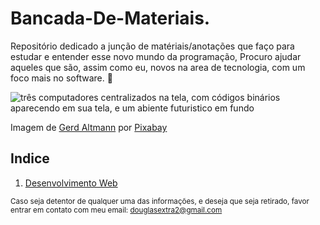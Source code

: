 # Bancada-De-Materiais.
Repositório dedicado a junção de matériais/anotações que faço para estudar e entender esse novo mundo da programação, Procuro ajudar aqueles que são, assim como eu, novos na area de tecnologia, com um foco mais no software. 👾

![três computadores centralizados na tela, com códigos binários aparecendo em sua tela, e um abiente futuristico em fundo](https://github.com/Douglas10009/Bancada-De-Materiais./blob/main/Assets/monitor-g76430c3aa_640.jpg)

Imagem de <a href="https://pixabay.com/pt/users/geralt-9301/?utm_source=link-attribution&amp;utm_medium=referral&amp;utm_campaign=image&amp;utm_content=1307227">Gerd Altmann</a> por <a href="https://pixabay.com/pt/?utm_source=link-attribution&amp;utm_medium=referral&amp;utm_campaign=image&amp;utm_content=1307227">Pixabay</a>

## Indice
1. [Desenvolvimento Web](/desenvolvimento_web)

<sub>Caso seja detentor de qualquer uma das informações, e deseja que seja retirado, favor entrar em contato com meu email: douglasextra2@gmail.com </sub>
